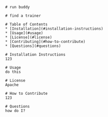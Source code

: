 
    # run buddy
    
    # find a trainer

    # Table of Contents
    * [Installation](#installation-instructions)
    * [Usage](#usage)
    * [License](#license)
    * [Contributing](#how-to-contribute)
    * [Questions](#questions)

    # Installation Instructions
    123

    # Usage
    do this

    # License
    Apache

    # How to Contribute
    123

    # Questions
    how do I?
  